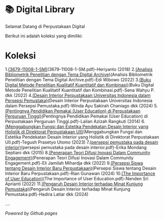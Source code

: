 # 📚 Digital Library

Selamat Datang di Perpustakaan Digital

Berikut ini adalah koleksi yang dimiliki:
# Koleksi

1.[(3679-11008-1-SM)](ebook)(3679-11008-1-SM.pdf)-Heriyanto (2018)
2.[(Analisis Bibliometrik Penelitian dengan Tema Digital Archive)](ebook)(Analisis Bibliometrik Penelitian dengan Tema Digital Archive.pdf)-Edi Wibowo (2022)
3.[(Buku Digital Metode Penelitian Kualitatif Kuantitatif dan Kombinasi)](ebook)(Buku Digital Metode Penelitian Kualitatif Kuantitatif dan Kombinasi.pdf)-Sena Wahyu P. dkk (2022)
4.[(Desain Interior Perpustakaan Universitas Indonesia dalam Persepsi Pemustaka)](ebook)(Desain Interior Perpustakaan Universitas Indonesia dalam Persepsi Pemustaka.pdf)-Winda Ayu Sakirah Chaniago dkk (2024)
5.[(Pentingnya Pendidikan Pemakai (User Education) di Perpustakaan Perguruan Tinggi)](ebook)(Pentingnya Pendidikan Pemakai (User Education) di Perpustakaan Perguruan Tinggi.pdf)-Lailan Azizah Rangkuti (2014)
6.[(Menggabungkan Fungsi dan Estetika Pendekatan Desain Interior yang Holistik di Direktorat Perpustakaan UII)](ebook)(Menggabungkan Fungsi dan Estetika Pendekatan Desain Interior yang Holistik di Direktorat Perpustakaan UII.pdf)-Tegush Prasetyo Utomo (2023)
7.[(persepsi pemustaka pada desain interior)](ebook)(persepsi pemustaka pada desain interior.pdf)-Erika Mondang Septiani dkk (2015)
8.[(Penerapan Teori Difusi Inovasi Dalam Community Engagement)](ebook)(Penerapan Teori Difusi Inovasi Dalam Community Engagement.pdf)-Eli Jamilah Mihardja dkk (2022)
9.[(Persepsi Siswa tentang Desain Interior Baru Perpustakaan)](ebook)(Persepsi Siswa tentang Desain Interior Baru Perpustakaan.pdf)-Rian Gunawan (2024)
10.[(The Importance of  User Education)](ebook)(The Importance of  User Education.pdf)-Nenden Sri Aprianti (2022)
11.[(Pengaruh Desain Interior terhadap Minat Kunjung Pemustaka)](ebook)(Pengaruh Desain Interior terhadap Minat Kunjung Pemustaka.pdf)-Hadira Latiar dkk (2024)

....

*Powered by Github pages*
